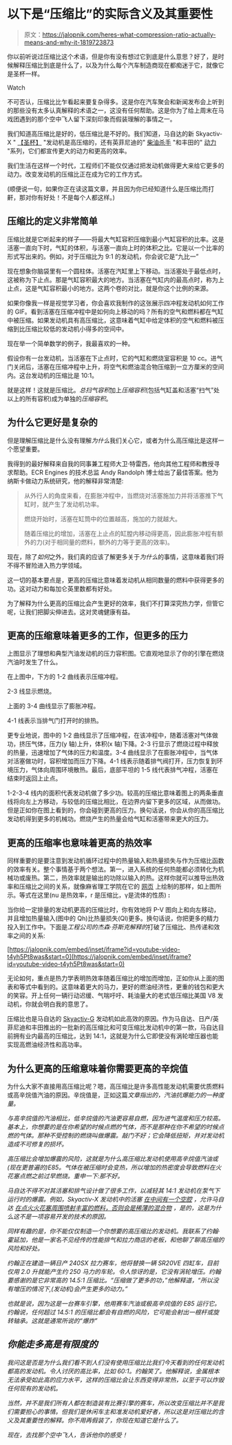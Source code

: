 # 以下是“压缩比”的实际含义及其重要性

> 原文：<https://jalopnik.com/heres-what-compression-ratio-actually-means-and-why-it-1819723873>

你以前听说过压缩比这个术语，但是你有没有想过它到底是什么意思？好了，是时候解释压缩比到底是什么了，以及为什么每个汽车制造商现在都痴迷于它，就像它是圣杯一样。

Watch

不可否认，压缩比比乍看起来要复杂得多。这是你在汽车聚会和新闻发布会上听到的那些没有太多认真解释的术语之一，这没有任何帮助。这是你为了给上周末在马戏团遇到的那个空中飞人留下深刻印象而假装理解的事情之一。

我们知道高压缩比是好的，低压缩比是不好的。我们知道，马自达的新 Skyactiv-X " [【圣杯】](https://jalopnik.com/be-amazed-by-this-video-showing-the-inner-workings-of-m-1819890045) "发动机是高压缩的，还有英菲尼迪的" [柴油杀手](https://jalopnik.com/infinitis-diesel-slaying-variable-compression-engine-is-1787287147) "和丰田的" [动力](https://jalopnik.com/heres-how-toyotas-new-dynamic-force-engine-is-engineere-1824090404) "系列，它们都宣传更大的动力和更高的效率。

我们生活在这样一个时代，工程师们不能仅仅通过把发动机做得更大来给它更多的动力。改变发动机的压缩比正在成为它的工作方式。

(顺便说一句，如果你正在读这篇文章，并且因为你已经知道什么是压缩比而打鼾，那对你有好处！不是每个人都这样。)

## 压缩比的定义非常简单

压缩比就是它听起来的样子——将最大气缸容积压缩到最小气缸容积的比率。这是活塞一直向下时，气缸的体积，与活塞一直向上时的体积之比。它是以一个比率的形式写出来的。例如，对于压缩比为 9:1 的发动机，你会说它是“九比一”

现在想象你脑袋里有一个圆柱体。活塞在汽缸里上下移动。当活塞处于最低点时，这被称为下止点。那是气缸容积最大的地方。当活塞在气缸内的最高点时，称为上止点，这是气缸容积最小的地方。这两个卷的对比，就是你这个比例的来源。

如果你像我一样是视觉学习者，你会喜欢我制作的这张展示四冲程发动机如何工作的 GIF。看到活塞在压缩冲程中是如何向上移动的吗？所有的空气和燃料都在气缸中被压缩。如果发动机具有高压缩比，这意味着气缸中给定体积的空气和燃料被压缩到比压缩比较低的发动机小得多的空间中。

现在举一个简单数学的例子，我最喜欢的一种。

假设你有一台发动机，当活塞在下止点时，它的气缸和燃烧室容积是 10 cc。进气门关闭后，活塞在压缩冲程中上升，将空气和燃油混合物压缩到一立方厘米的空间内。这台发动机的压缩比是 10:1。

就是这样！这就是压缩比。*总扫气容积*加上*压缩容积*(包括气缸盖和活塞“扫气”处以上的所有容积)成为单独的*压缩容积*。

## 为什么它更好是复杂的

但是理解压缩比是什么没有理解*为什么*我们关心它，或者为什么高压缩比是这样一个愿望重要。

我得到的最好解释来自我的同事兼工程师大卫·特雷西，他向其他工程师和教授寻求帮助。ECR Engines 的技术总监 Andy Randolph 博士给出了最佳答案。他为纳斯卡做动力系统研究，他的解释非常清楚:

> 从外行人的角度来看，在膨胀冲程中，当燃烧对活塞施加力并将活塞推下气缸时，就产生了发动机功率。
> 
> 燃烧开始时，活塞在缸筒中的位置越高，施加的力就越大。
> 
> 随着压缩比的增加，活塞在上止点的缸膛内移动得更高，因此膨胀冲程有额外的力(对于相同量的燃料，额外的力等于更高的效率)。

现在，除了*如何*之外，我们真的应该了解更多关于*为什么*的事情，这意味着我们将不得不冒险进入热力学领域。

这一切的基本要点是，更高的压缩比意味着发动机从相同数量的燃料中获得更多的功。这对动力和每加仑英里数都有好处。

为了解释为什么更高的压缩比会产生更好的效率，我们不打算深究热力学，但管它呢，让我们把脚尖伸进去。这对灵魂健康有益。

## 更高的压缩意味着更多的工作，但更多的压力

上图显示了理想和典型汽油发动机的压力容积图。它直观地显示了你的引擎在燃烧汽油时发生了什么。

在上图中，下方的 1-2 曲线表示压缩冲程。

2-3 线显示燃烧。

上面的 3-4 曲线显示了膨胀冲程。

4-1 线表示当排气门打开时的排热。

更专业地说，图中的 1-2 曲线显示了压缩冲程，在该冲程中，随着活塞对气体做功，挤压气体，压力(y 轴)上升，体积(x 轴)下降。2-3 行显示了燃烧过程中释放的热量，迅速增加了气体的压力和温度。3-4 曲线显示了在膨胀冲程中，当气体对活塞做功时，容积增加而压力下降。4-1 线表示随着排气阀打开，压力恢复到环境压力，气体向周围环境散热。最后，底部平坦的 1-5 线代表排气冲程，活塞在结束时返回上止点。

1-2-3-4 线内的面积代表发动机做了多少功。较高的压缩比意味着图上的两条垂直线将向左上方移动，与较低的压缩比相比，在边界内留下更多的区域，从而做功。但是正如你在图上看到的，你会碰到更高的压力。换句话说，你会从你的高压缩比发动机得到更多的机械功。燃烧产生的热量会给气缸和活塞带来更大的压力。

## 更高的压缩率也意味着更高的热效率

同样重要的是要注意到发动机循环过程中的热量输入和热量损失与作为压缩比函数的效率有关。整个事情基于两个想法。第一，进入系统的任何热能都必须转化为机械功或废热。第二，热效率就是输出的功除以输入的热。这样你就可以推导出热效率和压缩比之间的关系，就像麻省理工学院在它的 [网页](http://web.mit.edu/16.unified/www/SPRING/propulsion/notes/node25.html) 上绘制的那样，如上图所示。等式在这里(nu 是热效率，r 是压缩比，γ是流体的性质) **:**

当你给一定排量的发动机更高的压缩比时，你有效地将 P-V 图向上和向左移动，并且增加热量输入(图中的 Qh)比热量损失(Ql)更多。换句话说，你把更多的精力投入到工作中。下面是*工程公司的杰森·芬斯克解释的*打破了压缩比、热传递和效率之间的关系:

 [https://jalopnik.com/embed/inset/iframe?id=youtube-video-t4yh5Pt8was&start=0](https://jalopnik.com/embed/inset/iframe?id=youtube-video-t4yh5Pt8was&start=0) 

无论如何，重点是热力学表明热效率随着压缩比的增加而增加，正如你从上面的图表和等式中看到的。这意味着更大的马力，更好的燃油经济性，更重的钱包和更大的笑容。开上任何一辆行动迟缓、气喘吁吁、耗油量大的老式低压缩比美国 V8 发动机，你就会明白我的意思了。

压缩比也是马自达的 [Skyactiv-G](http://www.mazda.com/en/innovation/technology/skyactiv/skyactiv-g/) 发动机如此高效的原因。作为马自达、日产/英菲尼迪和丰田推出的一批新的高压缩比和可变压缩比发动机中的第一款，马自达目前拥有业内最高的压缩比，达到 14:1，这就是为什么它即使没有涡轮增压器也能实现高燃油经济性和高功率。

## 为什么更高的压缩意味着你需要更高的辛烷值

为什么大家不直接用高压缩比呢？嗯，高压缩比是许多高性能发动机需要优质燃料或高辛烷值汽油的原因。辛烷值是，正如这篇[](https://auto.howstuffworks.com/compression-ratio-octane-ratings1.htm)*文章指出的，汽油抗爆能力的一种度量。*

*与高辛烷值的汽油相比，低辛烷值的汽油更容易自燃，因为进气温度和压力较高。基本上，你想要的是在你希望的时候点燃的气体，而不是那种在你不希望的时候点燃的气体。那种不受控制的燃烧叫做爆震。敲门不好；它会降低扭矩，并对发动机造成不可修复的损坏。*

*高压缩比会增加爆震的风险，这就是为什么高压缩比发动机使用高辛烷值汽油或(现在更普遍的)E85。气体在被压缩时会变热，所以增加的热密度会导致燃料在火花塞点燃之前过早燃烧。重申一下:那不好。* 

*马自达不得不对其活塞和排气设计做了很多工作，以减轻其 14:1 发动机在泵气下运行时的爆震。例如，Skyactiv-X 发动机中的活塞 [在中间有一个空腔](http://www.mazda.com/en/innovation/technology/skyactiv/skyactiv-g/) ，允许马自达 [在点火火花塞周围喷射丰富的燃料，否则会是稀薄的混合物](https://jalopnik.com/be-amazed-by-this-video-showing-the-inner-workings-of-m-1819890045) ，是的，这是为什么这不是一项容易开发的技术的原因。*

*同样有趣的是，你不能仅仅制造一个你想要的高压缩比的发动机。我联系了约翰·霍延加，他是一家名不见经传的性能排气和拉力商店的老板，和他聊了聊高压缩的风险和好处。*

*约翰正在建造一辆日产 240SX 拉力赛车，他将替换一辆 SR20VE 四缸车，目前仅用 2.0 升就能产生约 250 马力的车轮。令人惊讶的是，它没有涡轮增压。约翰要感谢的是它非常高的 14.5:1 压缩比。“压缩做了更多的功，”他解释道，“所以没有增压的情况下,(发动机)会产生更多的动力。”*

*也就是说，因为这是一台赛车引擎，他用赛车汽油或极高辛烷值的 E85 运行它。约翰说，任何超过 14.5:1 的压缩比都会有自燃的风险，它可能会射出一根杆或旋转轴承。这就是通常所说的“爆炸”*

## *你能走多高是有限度的*

*我问这是否是为什么我们看不到人们没有使用压缩比比我们今天看到的任何发动机都高的发动机。令人讨厌的高比率，比如 60:1。约翰笑了。他解释说，金属根本无法承受如此高的应力水平，这样的压缩比会让东西变得非常热，以至于可以炸毁任何现有的发动机。*

*当然，并不是我们所有人都在制造装有比赛引擎的赛车，所以改变压缩比并不是我们需要担心的事情。但我们是休闲车主和准发动机爱好者，所以这是对压缩比的含义及其重要性的解释。你不用再假装了，你现在知道它是什么了。*

*现在，去找那个空中飞人，告诉他你的感受！*